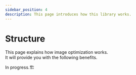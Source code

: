 ```yaml
---
sidebar_position: 4
description: This page introduces how this library works.
---
```


# Structure

This page explains how image optimization works.  
It will provide you with the following benefits.

In progress.🏗
